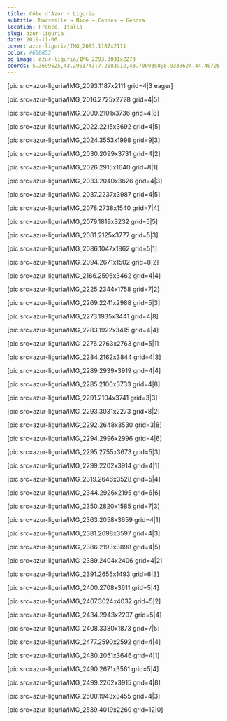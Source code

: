 ```yaml
---
title: Côte d'Azur • Liguria
subtitle: Marseille → Nice → Cannes → Genova
location: Francé, Italia
slug: azur-liguria
date: 2019-11-06
cover: azur-liguria/IMG_2093.1187x2111
color: #608853
og_image: azur-liguria/IMG_2293.3031x2273
coords: 5.3699525,43.2961743;7.2683912,43.7009358;8.9338624,44.40726
---
```


[pic src=azur-liguria/IMG_2093.1187x2111 grid=4|3 eager]

[pic src=azur-liguria/IMG_2016.2725x2728 grid=4|5]

[pic src=azur-liguria/IMG_2009.2101x3736 grid=4|8]

[pic src=azur-liguria/IMG_2022.2215x3692 grid=4|5]

[pic src=azur-liguria/IMG_2024.3553x1998 grid=9|3]

[pic src=azur-liguria/IMG_2030.2099x3731 grid=4|2]

[pic src=azur-liguria/IMG_2026.2915x1640 grid=8|1]

[pic src=azur-liguria/IMG_2033.2040x3626 grid=4|3]

[pic src=azur-liguria/IMG_2037.2237x3987 grid=4|5]

[pic src=azur-liguria/IMG_2078.2738x1540 grid=7|4]

[pic src=azur-liguria/IMG_2079.1819x3232 grid=5|5]

[pic src=azur-liguria/IMG_2081.2125x3777 grid=5|3]

[pic src=azur-liguria/IMG_2086.1047x1862 grid=5|1]

[pic src=azur-liguria/IMG_2094.2671x1502 grid=8|2]

[pic src=azur-liguria/IMG_2166.2596x3462 grid=4|4]

[pic src=azur-liguria/IMG_2225.2344x1758 grid=7|2]

[pic src=azur-liguria/IMG_2269.2241x2988 grid=5|3]

[pic src=azur-liguria/IMG_2273.1935x3441 grid=4|8]

[pic src=azur-liguria/IMG_2283.1922x3415 grid=4|4]

[pic src=azur-liguria/IMG_2276.2763x2763 grid=5|1]

[pic src=azur-liguria/IMG_2284.2162x3844 grid=4|3]

[pic src=azur-liguria/IMG_2289.2939x3919 grid=4|4]

[pic src=azur-liguria/IMG_2285.2100x3733 grid=4|8]

[pic src=azur-liguria/IMG_2291.2104x3741 grid=3|3]

[pic src=azur-liguria/IMG_2293.3031x2273 grid=8|2]

[pic src=azur-liguria/IMG_2292.2648x3530 grid=3|8]

[pic src=azur-liguria/IMG_2294.2996x2996 grid=4|6]

[pic src=azur-liguria/IMG_2295.2755x3673 grid=5|3]

[pic src=azur-liguria/IMG_2299.2202x3914 grid=4|1]

[pic src=azur-liguria/IMG_2319.2646x3528 grid=5|4]

[pic src=azur-liguria/IMG_2344.2926x2195 grid=6|6]

[pic src=azur-liguria/IMG_2350.2820x1585 grid=7|3]

[pic src=azur-liguria/IMG_2363.2058x3659 grid=4|1]

[pic src=azur-liguria/IMG_2381.2698x3597 grid=4|3]

[pic src=azur-liguria/IMG_2386.2193x3898 grid=4|5]

[pic src=azur-liguria/IMG_2389.2404x2406 grid=4|2]

[pic src=azur-liguria/IMG_2391.2655x1493 grid=6|3]

[pic src=azur-liguria/IMG_2400.2708x3611 grid=5|4]

[pic src=azur-liguria/IMG_2407.3024x4032 grid=5|2]

[pic src=azur-liguria/IMG_2434.2943x2207 grid=5|4]

[pic src=azur-liguria/IMG_2408.3330x1873 grid=7|5]

[pic src=azur-liguria/IMG_2477.2590x2592 grid=4|4]

[pic src=azur-liguria/IMG_2480.2051x3646 grid=4|1]

[pic src=azur-liguria/IMG_2490.2671x3561 grid=5|4]

[pic src=azur-liguria/IMG_2499.2202x3915 grid=4|8]

[pic src=azur-liguria/IMG_2500.1943x3455 grid=4|3]

[pic src=azur-liguria/IMG_2539.4019x2260 grid=12|0]
